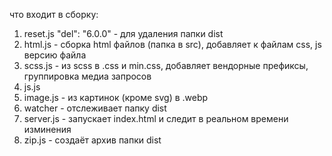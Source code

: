 что входит в сборку:
1) reset.js "del": "6.0.0" - для удаления папки dist
2) html.js - сборка html файлов (папка в src), добавляет к файлам css, js версию файла
3) scss.js - из scss в .css и min.css, добавляет вендорные префиксы, группировка медиа запросов
4) js.js
5) image.js - из картинок (кроме svg) в .webp
6) watcher - отслеживает папку dist
7) server.js - запускает index.html и следит в реальном времени изминения
8) zip.js - создаёт архив папки dist
